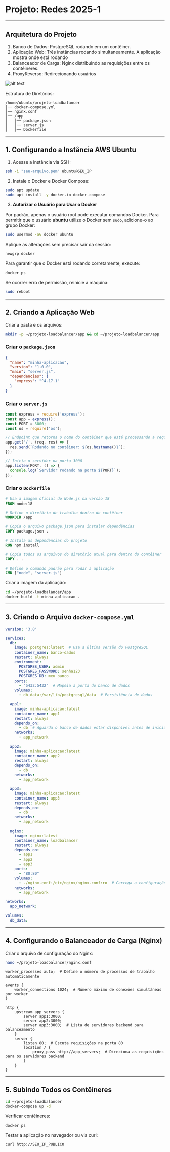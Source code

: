 # Projeto: Redes 2025-1

---

## Arquitetura do Projeto

1. Banco de Dados: PostgreSQL rodando em um contêiner.
2. Aplicação Web: Três instâncias rodando simultaneamente. A aplicação mostra onde está rodando
3. Balanceador de Carga: Nginx distribuindo as requisições entre os contêineres.
4. ProxyReverso: Redirecionando usuários

![alt text](<utils/Topologia de Rede.svg>)

Estrutura de Diretórios:

```
/home/ubuntu/projeto-loadbalancer
│── docker-compose.yml
│── nginx.conf
│── /app
│   │── package.json
│   │── server.js
│   │── Dockerfile
```

---

## 1. Configurando a Instância AWS Ubuntu

1. Acesse a instância via SSH:

```sh
ssh -i "seu-arquivo.pem" ubuntu@SEU_IP
```

2. Instale o Docker e Docker Compose:

```sh
sudo apt update
sudo apt install -y docker.io docker-compose
```

3. **Autorizar o Usuário para Usar o Docker**

Por padrão, apenas o usuário root pode executar comandos Docker. Para permitir que o usuário **ubuntu** utilize o Docker sem `sudo`, adicione-o ao grupo Docker:

```sh
sudo usermod -aG docker ubuntu
```

Aplique as alterações sem precisar sair da sessão:

```sh
newgrp docker
```

Para garantir que o Docker está rodando corretamente, execute:

```sh
docker ps
```

Se ocorrer erro de permissão, reinicie a máquina:

```sh
sudo reboot
```

---

## 2. Criando a Aplicação Web

Criar a pasta e os arquivos:

```sh
mkdir -p ~/projeto-loadbalancer/app && cd ~/projeto-loadbalancer/app
```

### Criar o `package.json`

```json
{
  "name": "minha-aplicacao",
  "version": "1.0.0",
  "main": "server.js",
  "dependencies": {
    "express": "^4.17.1"
  }
}
```

### Criar o `server.js`

```js
const express = require('express');
const app = express();
const PORT = 3000;
const os = require('os');

// Endpoint que retorna o nome do contêiner que está processando a requisição
app.get('/', (req, res) => {
  res.send(`Rodando no contêiner: ${os.hostname()}`);
});

// Inicia o servidor na porta 3000
app.listen(PORT, () => {
  console.log(`Servidor rodando na porta ${PORT}`);
});
```

### Criar o `Dockerfile`

```dockerfile
# Usa a imagem oficial do Node.js na versão 18
FROM node:18

# Define o diretório de trabalho dentro do contêiner
WORKDIR /app

# Copia o arquivo package.json para instalar dependências
COPY package.json .

# Instala as dependências do projeto
RUN npm install

# Copia todos os arquivos do diretório atual para dentro do contêiner
COPY . .

# Define o comando padrão para rodar a aplicação
CMD ["node", "server.js"]
```

Criar a imagem da aplicação:

```sh
cd ~/projeto-loadbalancer/app
docker build -t minha-aplicacao .
```

---

## 3. Criando o Arquivo `docker-compose.yml`

```yaml
version: '3.8'

services:
  db:
    image: postgres:latest  # Usa a última versão do PostgreSQL
    container_name: banco-dados
    restart: always
    environment:
      POSTGRES_USER: admin
      POSTGRES_PASSWORD: senha123
      POSTGRES_DB: meu_banco
    ports:
      - "5432:5432"  # Mapeia a porta do banco de dados
    volumes:
      - db_data:/var/lib/postgresql/data  # Persistência de dados

  app1:
    image: minha-aplicacao:latest
    container_name: app1
    restart: always
    depends_on:
      - db  # Aguarda o banco de dados estar disponível antes de iniciar
    networks:
      - app_network

  app2:
    image: minha-aplicacao:latest
    container_name: app2
    restart: always
    depends_on:
      - db
    networks:
      - app_network

  app3:
    image: minha-aplicacao:latest
    container_name: app3
    restart: always
    depends_on:
      - db
    networks:
      - app_network

  nginx:
    image: nginx:latest
    container_name: loadbalancer
    restart: always
    depends_on:
      - app1
      - app2
      - app3
    ports:
      - "80:80"
    volumes:
      - ./nginx.conf:/etc/nginx/nginx.conf:ro  # Carrega a configuração do Nginx
    networks:
      - app_network

networks:
  app_network:

volumes:
  db_data:
```

---

## 4. Configurando o Balanceador de Carga (Nginx)

Criar o arquivo de configuração do Nginx:

```sh
nano ~/projeto-loadbalancer/nginx.conf
```

```nginx
worker_processes auto;  # Define o número de processos de trabalho automaticamente

events {
    worker_connections 1024;  # Número máximo de conexões simultâneas por worker
}

http {
    upstream app_servers {
        server app1:3000;
        server app2:3000;
        server app3:3000;  # Lista de servidores backend para balanceamento
    }
    server {
        listen 80;  # Escuta requisições na porta 80
        location / {
            proxy_pass http://app_servers;  # Direciona as requisições para os servidores backend
        }
    }
}
```

---

## 5. Subindo Todos os Contêineres

```sh
cd ~/projeto-loadbalancer
docker-compose up -d
```

Verificar contêineres:

```sh
docker ps
```

Testar a aplicação no navegador ou via curl:

```sh
curl http://SEU_IP_PUBLICO
```

